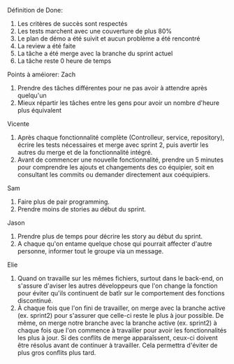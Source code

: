 Définition de Done:
  1. Les critères de succès sont respectés
  2. Les tests marchent avec une couverture de plus 80%
  3. Le plan de démo a été suivit et aucun problème a été rencontré
  4. La review a été faite
  5. La tâche a été merge avec la branche du sprint actuel
  6. La tâche reste 0 heure de temps

Points à améiorer:
Zach
  1. Prendre des tâches différentes pour ne pas avoir à attendre après quelqu'un
  2. Mieux répartir les tâches entre les gens pour avoir un nombre d'heure plus équivalent

Vicente
1. Après chaque fonctionnalité complète (Controlleur, service, repository), écrire les tests nécessaires et merge avec sprint 2, puis avertir les autres du merge et de la fonctionnalité intégré.
2. Avant de commencer une nouvelle fonctionnalité, prendre un 5 minutes pour comprendre les ajouts et changements des co équipier, soit en consultant les commits ou demander directement aux coéquipiers.

Sam
  1. Faire plus de pair programming.
  2. Prendre moins de stories au début du sprint.

Jason
  1. Prendre plus de temps pour décrire les story au début du sprint.
  2. A chaque qu'on entame quelque chose qui pourrait affecter d'autre personne, informer tout le groupe via un message.

Elie
  1. Quand on travaille sur les mêmes fichiers, surtout dans le back-end, on s'assure d'aviser les autres développeurs que l'on change la fonction pour éviter           qu'ils continuent de batîr sur le comportement des fonctions discontinué.
  2. À chaque fois que l'on fini de travailler, on merge avec la branche active (ex. sprint2) pour s'assurer que celle-ci reste le plus à jour possible. De même,        on merge notre branche avec la branche active (ex. sprint2) à chaque fois que l'on commence à travailler pour avoir les fonctionnalités les plus à jour. Si         des conflits de merge apparaîssent, ceux-ci doivent être résolus avant de continuer à travailler. Cela permettra d'éviter de plus gros conflits plus tard.
